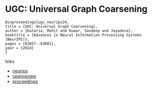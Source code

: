 # UGC: Universal Graph Coarsening

```
@inproceedings{ugc_neurips24,
title = {UGC: Universal Graph Coarsening},
author = {Kataria, Mohit and Kumar, Sandeep and Jayadeva},
booktitle = {Advances in Neural Information Processing Systems (NeurIPS)},
pages = {63057--63081},
year = {2024}
}
```

links
- [neurips](https://nips.cc/Conferences/2024/Schedule?showEvent=93695)
- [openreview](https://openreview.net/forum?id=nN6NSd1Qds)
- [proceedings](https://papers.nips.cc//paper_files/paper/2024/hash/733209a1f12071a7ec979e8ffaeb1d99-Abstract-Conference.html)
